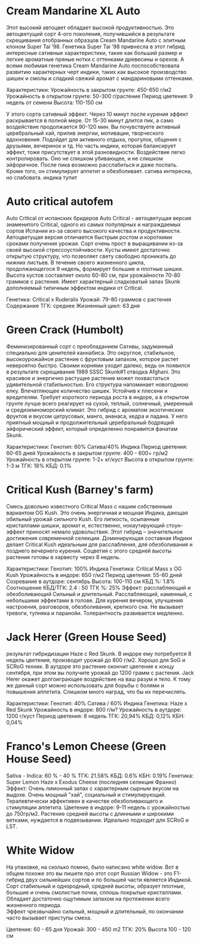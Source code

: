 # Cream Mandarine XL Auto
Этот высокий автоцвет обладает высокой продуктивностью. Это автоцветущий сорт 4-ого поколения, получившийся в результате скрещивания отобранных образцов Cream Mandarine Auto с элитным клоном Super Tai ’98.
Генетика Super Tai ’98 привнесла в этот гибрид интересные сативные характеристики, такие как больший размер и легкие ароматные пряные нотки с оттенками древесины и орехов. А всеми любимая генетика Cream Mandarine Auto поспособствовала развитию характерных черт индики, таких как высокое производство шишек и смолы и сладкий свежий аромат с мандариновыми оттенками.

Характеристики:
Урожайность в закрытом грунте: 450-650 г/м2
Урожайность в открытом грунте: 50-300 г/растение
Период цветения: 9 недель от семени
Высота: 110-150 см

У этого сорта сативный эффект. Через 10 минут после курения эффект раскрывается в полной мере. От 15-30 минут длится пик, а само воздействие продолжается 90-120 мин. Вы почувствуете активный церебральный хай, прилив энергии, мотивации, творческого вдохновения.
Подойдет для активного отдыха, прогулок, общения с друзьями, вечеринок и тд. Но часть индики, которая балансирует эффект, тоже присутствует в этой разновидности. Воздействие легко контролировать. Оно не слишком убивающее, и не слишком эйфоричное. После пика возможно расслабиться и даже поспать. Кроме того, он стимулирует аппетит и обезболивает. 
сатива интересна, но слабовата. индика тупит
# Auto critical autofem
Auto Critical от испанских бридеров 
Auto Critical - автоцветущая версия знаменитого Critical, одного из самых популярных и награждаемых сортов Испании из-за своего высокого качества и продуктивности.
Автоцветущая версия отличается быстрым ростом и короткими сроками получения урожая.
Сорт очень прост в выращивании из-за своей высокой стрессоустойчивости. Кусты имеют достаточно открытую структуру, что позволяет свету свободно проникать до нижних листьев. В течение своего жизненного цикла, продолжающегося 9 недель, формирует большие и плотные шишки. Высота кустов составляет около 60-80 см, при урожайности 70-80 граммов с растения.
Имеет характерный сладковатый запах Skunk дополняемый типичным эффектом индики от Critical.

Генетика: Critical x Ruderalis
Урожай: 79-80 граммов с растения
Содержание ТГК: среднее
Жизненный цикл: 63 дня 
# Green Crack (Humbolt)
Феминизированный сорт с преобладанием Сативы, задуманный специально для ценителей каннабиса. Это округлое, стабильное, высокоурожайное растение с фруктовым запахом, которое растет невероятно быстро.
Своими корнями уходит далеко, ведь он появился в результате скрещивания 1989 SSSC Skunk#1 отводка Afghani. Это красивое и энергично растущее растение может похвастаться удивительной стабильностью. Его структура напоминает новогоднюю елку. Впечатляющее количество шишек. Устойчив к плесени и вредителям. Требует короткого периода роста в индоре, а в открытом грунте лучше всего реагирует на сухой, теплый, солнечный, умеренный и средиземноморский климат.
Это гибрид с ароматом экзотических фруктов и вкусом цитрусовых, манго, ананаса, кедра и ладана. У него приятный мощный и продолжительный церебральный бодрящий эйфорический эффект, который определенно понравится фанатам Skunk.

Характеристики:
Генотип: 60% Сатива/40% Индика
Период цветения: 60-65 дней
Урожайность в закрытом грунте: 400 - 600+ гр/м2
Урожайность в открытом грунте: 1-2+ кг/куст
Высота в открытом грунте: 1-3 м
ТГК: 18%
КБД: 0.1%
# Critical Kush (Barney's farm)
Смесь довольно известного Critical Mass с нашим собственным вариантом OG Kush. Это очень энергичная и мощная Индика, дающая обильный урожай сильного Kush. Его липкость, осыпанные кристаллами шишки, аромат и, естественно, нокаутирующий стоун-эффект приносят немало удовольствия. Этот гибрид – значительное достижения современной селекции. Доминирующая составная Индики делает Critical Kush идеальным для расслабления, для обезболивания и позднего вечернего курения. Соцветия с этого средней высоты растения готовы в харвесту через 8 недель.

Характеристики:
Генотип: 100% Индика
Генетика: Critical Mass x OG Kush
Урожайность в индоре: 650 г/м2
Период цветения: 55-60 дней
Созревание в аутдоре: сентябрь
Высота: 100-110 см
КБД %: 1.8%
Соотношение КБД/ТГК: 2.4 : 50
ТГК %: 25%
Эффект: расслабляющий и обезболивающий
Сильный и длительный. Расслабляющий, каменный, с небольшими эффектами в голове. Для курения вечером, улучшения настроения, разговоров, обезболивания, крепкого сна. Не вызывает тревоги, тупняка и паранойи. Толерантность развивается медленно.
# Jack Herer (Green House Seed)
результат гибридизации  Haze с Red Skunk. В индоре ему потребуется 8 недель цветения, производит урожай до 800 г/м2.  Хорошо для SoG и SCRoG техник. В аутдоре это растение окончит цветение к концу сентября, при этом вы получите урожай до 1200 грамм с растения. Jack Herer окажет долгоиграющее воздействие на ваш разум и тело. К тому же данный сорт можно использовать для борьбы с болями и повышения аппетита. Слишком много наград, что бы их перечислять.

Характеристики:
Генотип: 40% Сатива / 60% Индика 
Генетика: Haze x Red Skunk
Урожайность в индоре: 800 г/м? 
Урожайность в аутдоре: 1200 г/куст
Период цветения: 8 недель
ТГК: 20,94%
КБД: 0,12%
КБН: 0,04%
# Franco's Lemon Cheese (Green House Seed)
Sativa - Indica: 60 % - 40 %
ТГК: 21.58%  КБД: 0.6%  КБН: 0.19%
Генетика: Super Lemon Haze x Exodus Cheese (последняя селекция Франко)
Эффект: Очень лимонный запах с характерным сырным вкусом на выдохе. Очень мощный "хай", социальный и стимулирующий. Терапевтически эффективен в качестве обезболивающего и стимуляции аппетита.
Цветение в индоре: 9-11 недель с урожайностью до 750гр/м2. Растение средней высоты с длинными и широкими ветками, нуждается в подвязывании. Идеально подходит для SCRoG и LST.
# White Widow
На упаковке, на сколько помню, было написано white widow.
Вот в общем похоже это вы пишете про этот сорт
Russian Widow - это F1-гибрид двух сильнейших сортов и по большей части является Индикой.
Сорт стабильный и однородный, средней высоты, образует плотные, большие и очень смолистые почки,
сплошь покрытые кристаллами.
Обладает достаточно ощутимым запахом на протяжении всего жизненного периода.  
Эффект чрезвычайно сильный, мощный и длительный, по окончании часто вызывает приступы смеха.

Цветение: 60 - 65 дня
Урожай: 300 - 450 m2
ТГК: 20%
Высота 100 - 120 см
